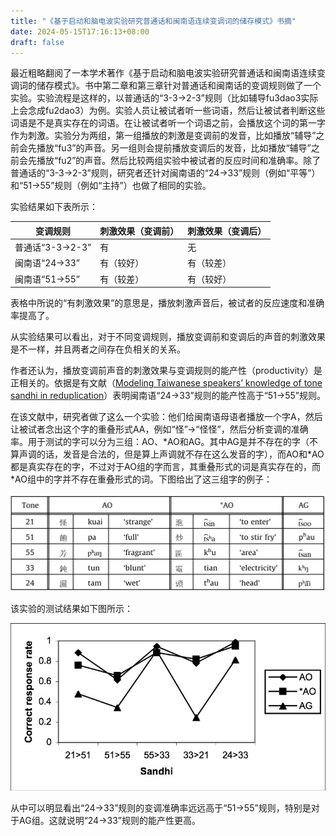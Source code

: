 ```yaml
---
title: "《基于启动和脑电波实验研究普通话和闽南语连续变调词的储存模式》书摘"
date: 2024-05-15T17:16:13+08:00
draft: false
---
```


最近粗略翻阅了一本学术著作《基于启动和脑电波实验研究普通话和闽南语连续变调词的储存模式》。书中第二章和第三章针对普通话和闽南话的变调规则做了一个实验。实验流程是这样的，以普通话的“3-3→2-3”规则（比如辅导fu3dao3实际上会念成fu2dao3）为例。实验人员让被试者听一些词语，然后让被试者判断这些词语是不是真实存在的词语。在让被试者听一个词语之前，会播放这个词的第一字作为刺激。实验分为两组，第一组播放的刺激是变调前的发音，比如播放“辅导”之前会先播放“fu3”的声音。另一组则会提前播放变调后的发音，比如播放“辅导”之前会先播放“fu2”的声音。然后比较两组实验中被试者的反应时间和准确率。除了普通话的“3-3→2-3”规则，研究者还针对闽南语的“24→33”规则（例如“平等”）和“51→55”规则（例如“主持”）也做了相同的实验。

实验结果如下表所示：

| 变调规则 | 刺激效果（变调前） | 刺激效果（变调后） |
|---------|---------|---------|
| 普通话“3-3→2-3” | 有 | 无 |
| 闽南语“24→33” | 有（较好） | 有（较差） |
| 闽南语“51→55” | 有（较差） | 有（较好） |

表格中所说的“有刺激效果”的意思是，播放刺激声音后，被试者的反应速度和准确率提高了。

从实验结果可以看出，对于不同变调规则，播放变调前和变调后的声音的刺激效果是不一样，并且两者之间存在负相关的关系。

作者还认为，播放变调前声音的刺激效果与变调规则的能产性（productivity）是正相关的。依据是有文献（[Modeling Taiwanese speakers’ knowledge of tone sandhi in reduplication](http://dx.doi.org/10.1016/j.lingua.2010.06.010)）表明闽南语“24→33”规则的能产性高于“51→55”规则。

在该文献中，研究者做了这么一个实验：他们给闽南语母语者播放一个字A，然后让被试者念出这个字的重叠形式AA，例如“怪”→“怪怪”，然后分析变调的准确率。用于测试的字可以分为三组：AO、\*AO和AG。其中AG是并不存在的字（不算声调的话，发音是合法的，但是算上声调就不存在这么发音的字），而AO和\*AO都是真实存在的字，不过对于AO组的字而言，其重叠形式的词是真实存在的，而\*AO组中的字并不存在重叠形式的词。下图给出了这三组字的例子：

![](sample_words.png)

该实验的测试结果如下图所示：

![](accuracy.png)

从中可以明显看出“24→33”规则的变调准确率远远高于“51→55”规则，特别是对于AG组。这就说明“24→33”规则的能产性更高。